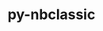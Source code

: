 ---
title: "py-nbclassic"
layout: cache
categories: [package, develop]
meta: {"compilers": ["gcc@=11.4.0", "gcc@=9.4.0", "oneapi@=2024.2.1"], "num_specs": 70, "num_specs_by_stack": {"e4s": 26, "e4s-neoverse-v2": 10, "e4s-neoverse_v1": 9, "e4s-oneapi": 14, "e4s-power": 6, "root": 70}, "oss": ["ubuntu20.04", "ubuntu22.04"], "platforms": ["linux"], "stacks": ["e4s", "e4s-neoverse-v2", "e4s-neoverse_v1", "e4s-oneapi", "e4s-power", "root"], "targets": ["neoverse_v1", "neoverse_v2", "ppc64le", "x86_64_v3"], "versions": ["1.1.0"]}
spec_details: [{"compiler": "oneapi@=2024.2.1", "hash": "2a6yfviezjybqwgvg6nkyyrunttfgxmh", "os": "ubuntu22.04", "platform": "linux", "size": "-", "stacks": ["e4s-oneapi", "root"], "target": "x86_64_v3", "variants": ["build_system=python_pip"], "versions": ["1.1.0"]}, {"compiler": "oneapi@=2024.2.1", "hash": "2mbc35bvt6jlkxypw5qyckswcgme4jna", "os": "ubuntu22.04", "platform": "linux", "size": "-", "stacks": ["e4s-oneapi", "root"], "target": "x86_64_v3", "variants": ["build_system=python_pip"], "versions": ["1.1.0"]}, {"compiler": "gcc@=11.4.0", "hash": "3lmqe6xrcegiac3ecgy2mkw4xzejs2op", "os": "ubuntu22.04", "platform": "linux", "size": "-", "stacks": ["e4s", "root"], "target": "x86_64_v3", "variants": ["build_system=python_pip"], "versions": ["1.1.0"]}, {"compiler": "gcc@=11.4.0", "hash": "3qp3zzeg74vxup5oijfoakvbivnfwlzs", "os": "ubuntu22.04", "platform": "linux", "size": "-", "stacks": ["e4s-neoverse-v2", "root"], "target": "neoverse_v2", "variants": ["build_system=python_pip"], "versions": ["1.1.0"]}, {"compiler": "gcc@=11.4.0", "hash": "4etn3kriaz3r6cinfmkrlwdg4d3mwwdq", "os": "ubuntu22.04", "platform": "linux", "size": "-", "stacks": ["e4s", "root"], "target": "x86_64_v3", "variants": ["build_system=python_pip"], "versions": ["1.1.0"]}, {"compiler": "oneapi@=2024.2.1", "hash": "4uagf3cmlbzotl2xt7hkiixnbxg3m7y3", "os": "ubuntu22.04", "platform": "linux", "size": "-", "stacks": ["e4s-oneapi", "root"], "target": "x86_64_v3", "variants": ["build_system=python_pip"], "versions": ["1.1.0"]}, {"compiler": "gcc@=9.4.0", "hash": "5bbi3say7kml642bzuwvug2o5orapwme", "os": "ubuntu20.04", "platform": "linux", "size": "-", "stacks": ["e4s-power", "root"], "target": "ppc64le", "variants": ["build_system=python_pip"], "versions": ["1.1.0"]}, {"compiler": "oneapi@=2024.2.1", "hash": "5svrvcxdn7ilrg4ho7fpzqogcj7g532e", "os": "ubuntu22.04", "platform": "linux", "size": "-", "stacks": ["e4s-oneapi", "root"], "target": "x86_64_v3", "variants": ["build_system=python_pip"], "versions": ["1.1.0"]}, {"compiler": "gcc@=11.4.0", "hash": "6hxz25jl56s6kxwdg7lmxqthpavffo4j", "os": "ubuntu22.04", "platform": "linux", "size": "-", "stacks": ["e4s", "root"], "target": "x86_64_v3", "variants": ["build_system=python_pip"], "versions": ["1.1.0"]}, {"compiler": "gcc@=11.4.0", "hash": "7f5zvbomnasfearb4tws3xhcepegxhpi", "os": "ubuntu22.04", "platform": "linux", "size": "-", "stacks": ["e4s", "root"], "target": "x86_64_v3", "variants": ["build_system=python_pip"], "versions": ["1.1.0"]}, {"compiler": "gcc@=11.4.0", "hash": "7lynjlyoh6vrrw6kg63fmdz5nipyqwh2", "os": "ubuntu22.04", "platform": "linux", "size": "-", "stacks": ["e4s", "root"], "target": "x86_64_v3", "variants": ["build_system=python_pip"], "versions": ["1.1.0"]}, {"compiler": "gcc@=11.4.0", "hash": "a4vx57ng2b6lmaj5svg7yv5zzjfmij7s", "os": "ubuntu22.04", "platform": "linux", "size": "-", "stacks": ["e4s-neoverse_v1", "root"], "target": "neoverse_v1", "variants": ["build_system=python_pip"], "versions": ["1.1.0"]}, {"compiler": "oneapi@=2024.2.1", "hash": "a7rb7qhg46rwnbzo2yzuilnrhlptkmdh", "os": "ubuntu22.04", "platform": "linux", "size": "-", "stacks": ["e4s-oneapi", "root"], "target": "x86_64_v3", "variants": ["build_system=python_pip"], "versions": ["1.1.0"]}, {"compiler": "gcc@=11.4.0", "hash": "amymucpvtrmhoh7nn6stsc3wjmr66v36", "os": "ubuntu22.04", "platform": "linux", "size": "-", "stacks": ["e4s-neoverse-v2", "root"], "target": "neoverse_v2", "variants": ["build_system=python_pip"], "versions": ["1.1.0"]}, {"compiler": "oneapi@=2024.2.1", "hash": "av4muipx5tkhedfik3ixr7opetnbayee", "os": "ubuntu22.04", "platform": "linux", "size": "-", "stacks": ["e4s-oneapi", "root"], "target": "x86_64_v3", "variants": ["build_system=python_pip"], "versions": ["1.1.0"]}, {"compiler": "gcc@=11.4.0", "hash": "bgne2jcivahx2fea2beb52rhaaexmx4z", "os": "ubuntu22.04", "platform": "linux", "size": "-", "stacks": ["e4s", "root"], "target": "x86_64_v3", "variants": ["build_system=python_pip"], "versions": ["1.1.0"]}, {"compiler": "gcc@=11.4.0", "hash": "bxgrpcq6bwp3djpfldwd5ruiscyoibap", "os": "ubuntu22.04", "platform": "linux", "size": "-", "stacks": ["root"], "target": "x86_64_v3", "variants": ["build_system=python_pip"], "versions": ["1.1.0"]}, {"compiler": "gcc@=11.4.0", "hash": "c4vafezy6h7dmwud2hnwbzcvm2lsex2g", "os": "ubuntu22.04", "platform": "linux", "size": "-", "stacks": ["e4s-neoverse-v2", "root"], "target": "neoverse_v2", "variants": ["build_system=python_pip"], "versions": ["1.1.0"]}, {"compiler": "gcc@=11.4.0", "hash": "clgo3chst7brar2dvyqrtpw2ndggpx6x", "os": "ubuntu22.04", "platform": "linux", "size": "-", "stacks": ["e4s", "root"], "target": "x86_64_v3", "variants": ["build_system=python_pip"], "versions": ["1.1.0"]}, {"compiler": "gcc@=11.4.0", "hash": "crosr5pkvxscrjojl7w3dq3hgws4p7ul", "os": "ubuntu22.04", "platform": "linux", "size": "-", "stacks": ["e4s-neoverse_v1", "root"], "target": "neoverse_v1", "variants": ["build_system=python_pip"], "versions": ["1.1.0"]}, {"compiler": "oneapi@=2024.2.1", "hash": "cuzea5kw54vmt4cpnpwodsrdwcxjhvam", "os": "ubuntu22.04", "platform": "linux", "size": "-", "stacks": ["e4s-oneapi", "root"], "target": "x86_64_v3", "variants": ["build_system=python_pip"], "versions": ["1.1.0"]}, {"compiler": "gcc@=11.4.0", "hash": "cxetgurqodpyfmwx522jo46bymddpomk", "os": "ubuntu22.04", "platform": "linux", "size": "-", "stacks": ["e4s", "root"], "target": "x86_64_v3", "variants": ["build_system=python_pip"], "versions": ["1.1.0"]}, {"compiler": "gcc@=9.4.0", "hash": "d6xd5tdr6jiy642irunuo7saeqd45iub", "os": "ubuntu20.04", "platform": "linux", "size": "-", "stacks": ["e4s-power", "root"], "target": "ppc64le", "variants": ["build_system=python_pip"], "versions": ["1.1.0"]}, {"compiler": "gcc@=11.4.0", "hash": "dqkfrytxs6ma6a3nztnegie47ud5to47", "os": "ubuntu22.04", "platform": "linux", "size": "-", "stacks": ["e4s", "root"], "target": "x86_64_v3", "variants": ["build_system=python_pip"], "versions": ["1.1.0"]}, {"compiler": "gcc@=11.4.0", "hash": "dwpd27xk5ir2ph32zce5xsac7mpwbm4s", "os": "ubuntu22.04", "platform": "linux", "size": "-", "stacks": ["e4s-neoverse_v1", "root"], "target": "neoverse_v1", "variants": ["build_system=python_pip"], "versions": ["1.1.0"]}, {"compiler": "gcc@=11.4.0", "hash": "e57aqrui2zxzksv6k3immh4l3o4lc5re", "os": "ubuntu22.04", "platform": "linux", "size": "-", "stacks": ["e4s-neoverse_v1", "root"], "target": "neoverse_v1", "variants": ["build_system=python_pip"], "versions": ["1.1.0"]}, {"compiler": "gcc@=11.4.0", "hash": "f2ppncfgw7aye4wcbhytt3hvh3hqnpzb", "os": "ubuntu22.04", "platform": "linux", "size": "-", "stacks": ["e4s-neoverse-v2", "root"], "target": "neoverse_v2", "variants": ["build_system=python_pip"], "versions": ["1.1.0"]}, {"compiler": "oneapi@=2024.2.1", "hash": "ffnzobzsiaik7sdzmhbalu4azxbsaazd", "os": "ubuntu22.04", "platform": "linux", "size": "-", "stacks": ["root"], "target": "x86_64_v3", "variants": ["build_system=python_pip"], "versions": ["1.1.0"]}, {"compiler": "gcc@=11.4.0", "hash": "fud4s5szpidbbpbvzruq46mm3ysfph7o", "os": "ubuntu22.04", "platform": "linux", "size": "-", "stacks": ["e4s-neoverse-v2", "root"], "target": "neoverse_v2", "variants": ["build_system=python_pip"], "versions": ["1.1.0"]}, {"compiler": "gcc@=11.4.0", "hash": "gmxlyqcn3firtakkg452k5md5exos32u", "os": "ubuntu22.04", "platform": "linux", "size": "-", "stacks": ["root"], "target": "neoverse_v2", "variants": ["build_system=python_pip"], "versions": ["1.1.0"]}, {"compiler": "gcc@=11.4.0", "hash": "gpl57nh4a2ywg5536db2cvuzgvzbxias", "os": "ubuntu22.04", "platform": "linux", "size": "-", "stacks": ["e4s-neoverse-v2", "root"], "target": "neoverse_v2", "variants": ["build_system=python_pip"], "versions": ["1.1.0"]}, {"compiler": "gcc@=11.4.0", "hash": "jbdllc7hfdeqfkk5csqimcdvhmeezvuu", "os": "ubuntu22.04", "platform": "linux", "size": "-", "stacks": ["e4s-neoverse_v1", "root"], "target": "neoverse_v1", "variants": ["build_system=python_pip"], "versions": ["1.1.0"]}, {"compiler": "gcc@=11.4.0", "hash": "jju2mkbtpqg5ew2oy27l5bixq7pzhnaq", "os": "ubuntu22.04", "platform": "linux", "size": "-", "stacks": ["e4s", "root"], "target": "x86_64_v3", "variants": ["build_system=python_pip"], "versions": ["1.1.0"]}, {"compiler": "gcc@=11.4.0", "hash": "jl2rsatqr42cqe7cfndvqvsfltanbu6z", "os": "ubuntu22.04", "platform": "linux", "size": "-", "stacks": ["e4s-neoverse-v2", "root"], "target": "neoverse_v2", "variants": ["build_system=python_pip"], "versions": ["1.1.0"]}, {"compiler": "oneapi@=2024.2.1", "hash": "jwddumu7bejw5qv54yltkv4lvgzoptbv", "os": "ubuntu22.04", "platform": "linux", "size": "-", "stacks": ["e4s-oneapi", "root"], "target": "x86_64_v3", "variants": ["build_system=python_pip"], "versions": ["1.1.0"]}, {"compiler": "gcc@=11.4.0", "hash": "l2hls5xzwjytgkr5duvsfn2rdb6gzva5", "os": "ubuntu22.04", "platform": "linux", "size": "-", "stacks": ["e4s", "root"], "target": "x86_64_v3", "variants": ["build_system=python_pip"], "versions": ["1.1.0"]}, {"compiler": "gcc@=11.4.0", "hash": "l6wu5mtycrsdf44opyoprtbbs45vv466", "os": "ubuntu22.04", "platform": "linux", "size": "-", "stacks": ["e4s", "root"], "target": "x86_64_v3", "variants": ["build_system=python_pip"], "versions": ["1.1.0"]}, {"compiler": "gcc@=11.4.0", "hash": "lwszqzns6vxlabyabn64eelt3qjevodw", "os": "ubuntu22.04", "platform": "linux", "size": "-", "stacks": ["e4s", "root"], "target": "x86_64_v3", "variants": ["build_system=python_pip"], "versions": ["1.1.0"]}, {"compiler": "gcc@=11.4.0", "hash": "m6aqvjcwyrhgh2uyhhkxb5s6xi5grdgf", "os": "ubuntu22.04", "platform": "linux", "size": "-", "stacks": ["e4s-neoverse-v2", "root"], "target": "neoverse_v2", "variants": ["build_system=python_pip"], "versions": ["1.1.0"]}, {"compiler": "gcc@=11.4.0", "hash": "mr3a4orq4ec7zqosmdz6cq6ub2jbycmo", "os": "ubuntu22.04", "platform": "linux", "size": "-", "stacks": ["e4s", "root"], "target": "x86_64_v3", "variants": ["build_system=python_pip"], "versions": ["1.1.0"]}, {"compiler": "oneapi@=2024.2.1", "hash": "mrwf7vqovihtb7nzh5fpdfpeejakbt3h", "os": "ubuntu22.04", "platform": "linux", "size": "-", "stacks": ["e4s-oneapi", "root"], "target": "x86_64_v3", "variants": ["build_system=python_pip"], "versions": ["1.1.0"]}, {"compiler": "oneapi@=2024.2.1", "hash": "n7ep6m3j6vzhaiamhtphe5kloiv23ulw", "os": "ubuntu22.04", "platform": "linux", "size": "-", "stacks": ["e4s-oneapi", "root"], "target": "x86_64_v3", "variants": ["build_system=python_pip"], "versions": ["1.1.0"]}, {"compiler": "gcc@=11.4.0", "hash": "njnbeix3pyc4d5uue76dpbsmumt2vy36", "os": "ubuntu22.04", "platform": "linux", "size": "-", "stacks": ["e4s-neoverse-v2", "root"], "target": "neoverse_v2", "variants": ["build_system=python_pip"], "versions": ["1.1.0"]}, {"compiler": "gcc@=11.4.0", "hash": "nmua566dcxtphaxuxpbjnmo4xr7f7h47", "os": "ubuntu22.04", "platform": "linux", "size": "-", "stacks": ["e4s", "root"], "target": "x86_64_v3", "variants": ["build_system=python_pip"], "versions": ["1.1.0"]}, {"compiler": "gcc@=11.4.0", "hash": "o7vpehhecxzsbsi2tadde5qfnwrdqvzb", "os": "ubuntu22.04", "platform": "linux", "size": "-", "stacks": ["e4s", "root"], "target": "x86_64_v3", "variants": ["build_system=python_pip"], "versions": ["1.1.0"]}, {"compiler": "oneapi@=2024.2.1", "hash": "okr7ujo6qdmq3652l2jo5cm5s7anss5v", "os": "ubuntu22.04", "platform": "linux", "size": "-", "stacks": ["e4s-oneapi", "root"], "target": "x86_64_v3", "variants": ["build_system=python_pip"], "versions": ["1.1.0"]}, {"compiler": "gcc@=11.4.0", "hash": "qazh5fgqhqkvpsewsq3itwaojh7abuz3", "os": "ubuntu22.04", "platform": "linux", "size": "-", "stacks": ["e4s", "root"], "target": "x86_64_v3", "variants": ["build_system=python_pip"], "versions": ["1.1.0"]}, {"compiler": "gcc@=9.4.0", "hash": "s5buwghyxegv4etqcow4u7dbtongcgm5", "os": "ubuntu20.04", "platform": "linux", "size": "-", "stacks": ["e4s-power", "root"], "target": "ppc64le", "variants": ["build_system=python_pip"], "versions": ["1.1.0"]}, {"compiler": "oneapi@=2024.2.1", "hash": "s7j2emc6zb7k64dvidxq5yil6upwfs76", "os": "ubuntu22.04", "platform": "linux", "size": "-", "stacks": ["e4s-oneapi", "root"], "target": "x86_64_v3", "variants": ["build_system=python_pip"], "versions": ["1.1.0"]}, {"compiler": "gcc@=11.4.0", "hash": "sc4fmhctpwnow7tktgnwc2el5xqpjddf", "os": "ubuntu22.04", "platform": "linux", "size": "-", "stacks": ["e4s", "root"], "target": "x86_64_v3", "variants": ["build_system=python_pip"], "versions": ["1.1.0"]}, {"compiler": "gcc@=11.4.0", "hash": "sgqz7of5gdgy6lg3polfz6aojzc4hnyg", "os": "ubuntu22.04", "platform": "linux", "size": "-", "stacks": ["e4s", "root"], "target": "x86_64_v3", "variants": ["build_system=python_pip"], "versions": ["1.1.0"]}, {"compiler": "gcc@=11.4.0", "hash": "stluawnrhxvd33zb7pr5v3zibnd5spe3", "os": "ubuntu22.04", "platform": "linux", "size": "-", "stacks": ["e4s-neoverse_v1", "root"], "target": "neoverse_v1", "variants": ["build_system=python_pip"], "versions": ["1.1.0"]}, {"compiler": "gcc@=11.4.0", "hash": "sxzxnuh3titxplh64gnjopelqc6msmcp", "os": "ubuntu22.04", "platform": "linux", "size": "-", "stacks": ["e4s", "root"], "target": "x86_64_v3", "variants": ["build_system=python_pip"], "versions": ["1.1.0"]}, {"compiler": "oneapi@=2024.2.1", "hash": "tkatw47qykzuttjvtilvcccaw36iv3cw", "os": "ubuntu22.04", "platform": "linux", "size": "-", "stacks": ["e4s-oneapi", "root"], "target": "x86_64_v3", "variants": ["build_system=python_pip"], "versions": ["1.1.0"]}, {"compiler": "gcc@=11.4.0", "hash": "ujb44cmsvonkosuzukecmnqksoijfpu4", "os": "ubuntu22.04", "platform": "linux", "size": "-", "stacks": ["e4s-neoverse_v1", "root"], "target": "neoverse_v1", "variants": ["build_system=python_pip"], "versions": ["1.1.0"]}, {"compiler": "gcc@=9.4.0", "hash": "umsmmp7bdirbtklxxxulsbhwvekygfdc", "os": "ubuntu20.04", "platform": "linux", "size": "-", "stacks": ["e4s-power", "root"], "target": "ppc64le", "variants": ["build_system=python_pip"], "versions": ["1.1.0"]}, {"compiler": "gcc@=11.4.0", "hash": "vb5o6zbpywm77vptg63rkoiqs65pmbfg", "os": "ubuntu22.04", "platform": "linux", "size": "-", "stacks": ["e4s-neoverse_v1", "root"], "target": "neoverse_v1", "variants": ["build_system=python_pip"], "versions": ["1.1.0"]}, {"compiler": "gcc@=11.4.0", "hash": "vpemu6gvrovffggn7zprqvuthj27wsut", "os": "ubuntu22.04", "platform": "linux", "size": "-", "stacks": ["e4s", "root"], "target": "x86_64_v3", "variants": ["build_system=python_pip"], "versions": ["1.1.0"]}, {"compiler": "gcc@=11.4.0", "hash": "w6kvoccflbhkcmo22kxkznu2m6fw6rhs", "os": "ubuntu22.04", "platform": "linux", "size": "-", "stacks": ["e4s-neoverse-v2", "root"], "target": "neoverse_v2", "variants": ["build_system=python_pip"], "versions": ["1.1.0"]}, {"compiler": "gcc@=11.4.0", "hash": "wbpbhurhuwzxyfxhgiz3zncu62hazp7v", "os": "ubuntu22.04", "platform": "linux", "size": "-", "stacks": ["root"], "target": "x86_64_v3", "variants": ["build_system=python_pip"], "versions": ["1.1.0"]}, {"compiler": "oneapi@=2024.2.1", "hash": "wj77ichrniavgnbmj7ey4f2gvjk3brfz", "os": "ubuntu22.04", "platform": "linux", "size": "-", "stacks": ["e4s-oneapi", "root"], "target": "x86_64_v3", "variants": ["build_system=python_pip"], "versions": ["1.1.0"]}, {"compiler": "gcc@=11.4.0", "hash": "woxszjqss3qx4dvg42h7ifyy3hxyqthg", "os": "ubuntu22.04", "platform": "linux", "size": "-", "stacks": ["e4s-neoverse_v1", "root"], "target": "neoverse_v1", "variants": ["build_system=python_pip"], "versions": ["1.1.0"]}, {"compiler": "gcc@=9.4.0", "hash": "xoooigeor636ssakeg6o6mny4c3li6e2", "os": "ubuntu20.04", "platform": "linux", "size": "-", "stacks": ["e4s-power", "root"], "target": "ppc64le", "variants": ["build_system=python_pip"], "versions": ["1.1.0"]}, {"compiler": "gcc@=11.4.0", "hash": "xtmhutoznoq7ldjut2eyduzysikjf7if", "os": "ubuntu22.04", "platform": "linux", "size": "-", "stacks": ["e4s", "root"], "target": "x86_64_v3", "variants": ["build_system=python_pip"], "versions": ["1.1.0"]}, {"compiler": "gcc@=11.4.0", "hash": "y3fpd6zyogd2w52sdpm23u52auabcays", "os": "ubuntu22.04", "platform": "linux", "size": "-", "stacks": ["e4s", "root"], "target": "x86_64_v3", "variants": ["build_system=python_pip"], "versions": ["1.1.0"]}, {"compiler": "gcc@=11.4.0", "hash": "ypiofich3w4va2ondogksoi23eadxzog", "os": "ubuntu22.04", "platform": "linux", "size": "-", "stacks": ["e4s", "root"], "target": "x86_64_v3", "variants": ["build_system=python_pip"], "versions": ["1.1.0"]}, {"compiler": "gcc@=11.4.0", "hash": "yppu27yfscglzhbij6mf2nusc32ning2", "os": "ubuntu22.04", "platform": "linux", "size": "-", "stacks": ["e4s", "root"], "target": "x86_64_v3", "variants": ["build_system=python_pip"], "versions": ["1.1.0"]}, {"compiler": "gcc@=11.4.0", "hash": "yv74twoohgbmr3qtlpom5wkxemkqa7ya", "os": "ubuntu22.04", "platform": "linux", "size": "-", "stacks": ["root"], "target": "x86_64_v3", "variants": ["build_system=python_pip"], "versions": ["1.1.0"]}, {"compiler": "gcc@=9.4.0", "hash": "zdfu5gl6egq2oskzyqn6z42dp4akdiao", "os": "ubuntu20.04", "platform": "linux", "size": "-", "stacks": ["e4s-power", "root"], "target": "ppc64le", "variants": ["build_system=python_pip"], "versions": ["1.1.0"]}, {"compiler": "gcc@=11.4.0", "hash": "zxx6ruburpyp43ieckrei2lvx5ylf43x", "os": "ubuntu22.04", "platform": "linux", "size": "-", "stacks": ["e4s", "root"], "target": "x86_64_v3", "variants": ["build_system=python_pip"], "versions": ["1.1.0"]}]
---